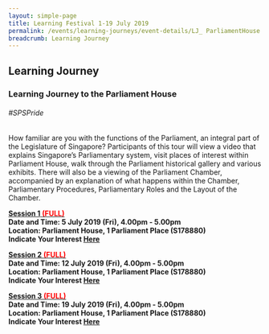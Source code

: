 ```yaml
---
layout: simple-page
title: Learning Festival 1-19 July 2019
permalink: /events/learning-journeys/event-details/LJ_ ParliamentHouse
breadcrumb: Learning Journey
---
```


## Learning Journey 
### Learning Journey to the Parliament House

###### _#SPSPride_ 

How familiar are you with the functions of the Parliament, an integral part of the Legislature of Singapore? Participants of this tour will view a video that explains Singapore’s Parliamentary system, visit places of interest within Parliament House, walk through the Parliament historical gallery and various exhibits. There will also be a viewing of the Parliament Chamber, accompanied by an explanation of what happens within the Chamber, Parliamentary Procedures, Parliamentary Roles and the Layout of the Chamber.

<b><u>Session 1<font color="red"> (FULL)</font></u><br>
**Date and Time: 5 July 2019 (Fri), 4.00pm - 5.00pm** <br>
**Location: Parliament House, 1 Parliament Place (S178880)** <br>
**Indicate Your Interest [Here](https://www.eventbrite.sg/e/learning-journey-to-the-parliament-house-tickets-63103350821)** 

<b><u>Session 2 <font color="red"> (FULL)</font></u><br>
**Date and Time: 12 July 2019 (Fri), 4.00pm - 5.00pm** <br>
**Location: Parliament House, 1 Parliament Place (S178880)** <br>
**Indicate Your Interest [Here](https://www.eventbrite.sg/e/learning-journey-to-the-parliament-house-2nd-run-tickets-63103619625)** 

<b><u>Session 3 <font color="red"> (FULL)</font></u><br>
**Date and Time: 19 July 2019 (Fri), 4.00pm - 5.00pm** <br>
**Location: Parliament House, 1 Parliament Place (S178880)** <br>
**Indicate Your Interest [Here](https://www.eventbrite.sg/e/learning-journey-to-the-parliament-house-3rd-run-tickets-63103778099)** 

